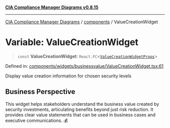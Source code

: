 [**CIA Compliance Manager Diagrams v0.8.15**](../../README.md)

***

[CIA Compliance Manager Diagrams](../../modules.md) / [components](../README.md) / ValueCreationWidget

# Variable: ValueCreationWidget

> `const` **ValueCreationWidget**: `React.FC`\<[`ValueCreationWidgetProps`](../widgets/businessvalue/ValueCreationWidget/interfaces/ValueCreationWidgetProps.md)\>

Defined in: [components/widgets/businessvalue/ValueCreationWidget.tsx:61](https://github.com/Hack23/cia-compliance-manager/blob/50a3bb1fa64948444e36c06fee075b5043350db0/src/components/widgets/businessvalue/ValueCreationWidget.tsx#L61)

Display value creation information for chosen security levels

## Business Perspective

This widget helps stakeholders understand the business value created
by security investments, articulating benefits beyond just risk reduction.
It provides clear value statements that can be used in business cases and
executive communications. 💰
